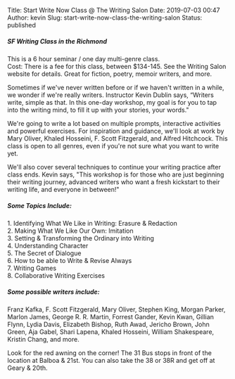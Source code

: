 Title: Start Write Now Class @ The Writing Salon
Date: 2019-07-03 00:47
Author: kevin
Slug: start-write-now-class-the-writing-salon
Status: published

##### SF Writing Class in the Richmond

This is a 6 hour seminar / one day multi-genre class.  
Cost: There is a fee for this class, between \$134-145. See the Writing Salon website for details. Great for fiction, poetry, memoir writers, and more.

Sometimes if we've never written before or if we haven't written in a while, we wonder if we're really writers. Instructor Kevin Dublin says, “Writers write, simple as that. In this one-day workshop, my goal is for you to tap into the writing mind, to fill it up with your stories, your words."

We're going to write a lot based on multiple prompts, interactive activities and powerful exercises. For inspiration and guidance, we'll look at work by Mary Oliver, Khaled Hosseini, F. Scott Fitzgerald, and Alfred Hitchcock. This class is open to all genres, even if you're not sure what you want to write yet.

We'll also cover several techniques to continue your writing practice after class ends. Kevin says, "This workshop is for those who are just beginning their writing journey, advanced writers who want a fresh kickstart to their writing life, and everyone in between!"

##### Some Topics Include:

1\. Identifying What We Like in Writing: Erasure & Redaction  
2. Making What We Like Our Own: Imitation  
3. Setting & Transforming the Ordinary into Writing  
4. Understanding Character  
5. The Secret of Dialogue  
6. How to be able to Write & Revise Always  
7. Writing Games  
8. Collaborative Writing Exercises

##### Some possible writers include:

Franz Kafka, F. Scott Fitzgerald, Mary Oliver, Stephen King, Morgan Parker, Marlon James, George R. R. Martin, Forrest Gander, Kevin Kwan, Gillian Flynn, Lydia Davis, Elizabeth Bishop, Ruth Awad, Jericho Brown, John Green, Aja Gabel, Shari Lapena, Khaled Hosseini, William Shakespeare, Kristin Chang, and more.

Look for the red awning on the corner! The 31 Bus stops in front of the location at Balboa & 21st. You can also take the 38 or 38R and get off at Geary & 20th.
